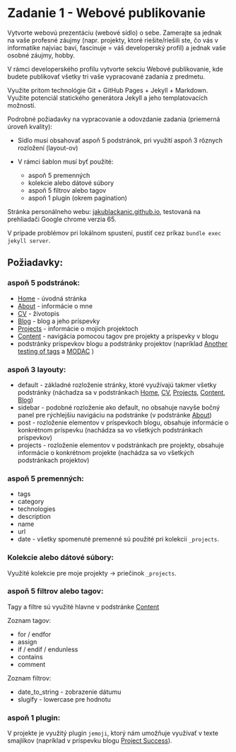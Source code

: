 # Zadanie 1 - Webové publikovanie

Vytvorte webovú prezentáciu (webové sídlo) o sebe. Zamerajte sa jednak na vaše profesné záujmy (napr. projekty, ktoré riešite/riešili ste, čo vás v informatike najviac baví, fascinuje = váš developerský profil) a jednak vaše osobné záujmy, hobby.

V rámci developerského profilu vytvorte sekciu Webové publikovanie, kde budete publikovať všetky tri vaše vypracované zadania z predmetu.

Využite pritom technológie Git + GitHub Pages + Jekyll + Markdown. Využite potenciál statického generátora Jekyll a jeho templatovacích možností.

Podrobné požiadavky na vypracovanie a odovzdanie zadania (priemerná úroveň kvality):

* Sídlo musí obsahovať aspoň 5 podstránok, pri využití aspoň 3 rôznych rozložení (layout-ov)

* V rámci šablon musí byť použité:

	* aspoň 5 premenných
	* kolekcie alebo dátové súbory
	* aspoň 5 filtrov alebo tagov
	* aspoň 1 plugin (okrem pagination)


Stránka personálneho webu: [jakublackanic.github.io](https://jakublackanic.github.io/), testovaná na prehliadači Google chrome verzia 65.

V prípade problémov pri lokálnom spustení, pustiť cez príkaz `bundle exec jekyll server`.

## Požiadavky:

### aspoň 5 podstránok:
* [Home](https://jakublackanic.github.io/) - úvodná stránka
* [About](https://jakublackanic.github.io/about/) - informácie o mne
* [CV](https://jakublackanic.github.io/cv/) - životopis
* [Blog](https://jakublackanic.github.io/blog/) - blog a jeho príspevky
* [Projects](https://jakublackanic.github.io/project/) - informácie o mojich projektoch
* [Content](https://jakublackanic.github.io/content/) - navigácia pomocou tagov pre projekty a príspevky v blogu 
* podstránky príspevkov blogu a podstránky projektov (napríklad [Another testing of tags](https://jakublackanic.github.io/blog/2016/05/24/another-testing-of-tags)  a [MODAC](https://jakublackanic.github.io/projects/modac/) )

### aspoň 3 layouty:
* default - základné rozloženie stránky, ktoré využívajú takmer všetky podstránky (náchadza sa v podstránkach [Home](https://jakublackanic.github.io/), [CV](https://jakublackanic.github.io/cv/), [Projects](https://jakublackanic.github.io/project/), [Content](https://jakublackanic.github.io/content/), [Blog](https://jakublackanic.github.io/blog/))
* sidebar - podobné rozloženie ako default, no obsahuje navyše bočný panel pre rýchlejšiu navigáciu na podstránke (v podstránke [About](https://jakublackanic.github.io/about/))
* post - rozloženie elementov v príspevkoch blogu, obsahuje informácie o konkrétnom príspevku (nachádza sa vo všetkých podstránkach príspevkov)
* projects - rozloženie elementov v podstránkach pre projekty, obsahuje informácie o konkrétnom projekte (nachádza sa vo všetkých podstránkach projektov)

### aspoň 5 premenných:
* tags
* category
* technologies
* description
* name
* url
* date - všetky spomenuté premenné sú použité pri kolekcii `_projects`.

### Kolekcie alebo dátové súbory:
Využité kolekcie pre moje projekty -> priečinok `_projects`.

### aspoň 5 filtrov alebo tagov:
Tagy a filtre sú využité hlavne v podstránke [Content](https://jakublackanic.github.io/content/)

Zoznam tagov:
* for / endfor
* assign 
* if / endif / endunless
* contains
* comment

Zoznam filtrov:
* date_to_string - zobrazenie dátumu
* slugify - lowercase pre hodnotu

### aspoň 1 plugin:
V projekte je využitý plugin `jemoji`, ktorý nám umožňuje využívať v texte smajlíkov (napríklad v príspevku blogu [Project Success](https://jakublackanic.github.io/blog/2017/07/11/project-success)).
